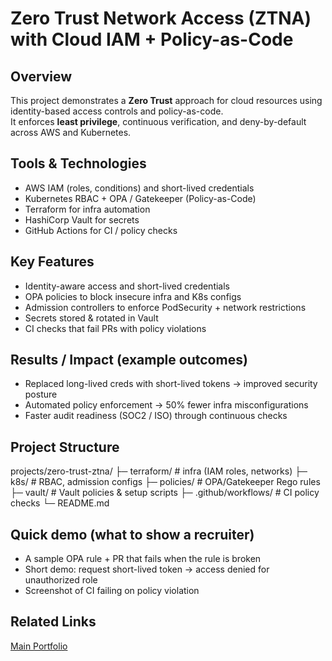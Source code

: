 #  Zero Trust Network Access (ZTNA) with Cloud IAM + Policy-as-Code

##  Overview
This project demonstrates a **Zero Trust** approach for cloud resources using identity-based access controls and policy-as-code.  
It enforces **least privilege**, continuous verification, and deny-by-default across AWS and Kubernetes.

##  Tools & Technologies
- AWS IAM (roles, conditions) and short-lived credentials
- Kubernetes RBAC + OPA / Gatekeeper (Policy-as-Code)
- Terraform for infra automation
- HashiCorp Vault for secrets
- GitHub Actions for CI / policy checks

##  Key Features
- Identity-aware access and short-lived credentials
- OPA policies to block insecure infra and K8s configs
- Admission controllers to enforce PodSecurity + network restrictions
- Secrets stored & rotated in Vault
- CI checks that fail PRs with policy violations

##  Results / Impact (example outcomes)
- Replaced long-lived creds with short-lived tokens → improved security posture
- Automated policy enforcement → 50% fewer infra misconfigurations
- Faster audit readiness (SOC2 / ISO) through continuous checks

##  Project Structure
projects/zero-trust-ztna/
├─ terraform/ # infra (IAM roles, networks)
├─ k8s/ # RBAC, admission configs
├─ policies/ # OPA/Gatekeeper Rego rules
├─ vault/ # Vault policies & setup scripts
├─ .github/workflows/ # CI policy checks
└─ README.md


##  Quick demo (what to show a recruiter)
- A sample OPA rule + PR that fails when the rule is broken  
- Short demo: request short-lived token -> access denied for unauthorized role  
- Screenshot of CI failing on policy violation

##  Related Links
[Main Portfolio](../..)
